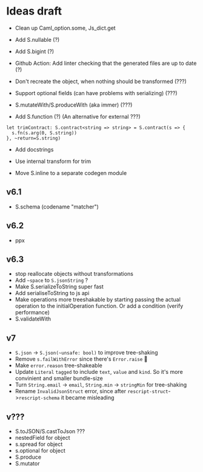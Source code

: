 # Ideas draft

- Clean up Caml_option.some, Js_dict.get

- Add S.nullable (?)

- Add S.bigint (?)

- Github Action: Add linter checking that the generated files are up to date (?)

- Don't recreate the object, when nothing should be transformed (???)

- Support optional fields (can have problems with serializing) (???)

- S.mutateWith/S.produceWith (aka immer) (???)

- Add S.function (?) (An alternative for external ???)

```
let trimContract: S.contract<string => string> = S.contract(s => {
  s.fn(s.arg(0, S.string))
}, ~return=S.string)
```

- Add docstrings

- Use internal transform for trim

- Move S.inline to a separate codegen module

## v6.1

- S.schema (codename "matcher")

## v6.2 

- ppx

## v6.3

- stop reallocate objects without transformations
- Add `~space` to `S.jsonString` ?
- Make S.serializeToString super fast
- Add serialiseToString to js api
- Make operations more treeshakable by starting passing the actual operation to the initialOperation function. Or add a condition (verify performance)
- S.validateWith

## v7

- `S.json` -> `S.json(~unsafe: bool)` to improve tree-shaking
- Remove `s.failWithError` since there's `Error.raise` 🤔
- Make `error.reason` tree-shakeable
- Update `Literal` `tagged` to include `text`, `value` and `kind`. So it's more convinient and smaller bundle-size
- Turn `String.email` -> `email`, `String.min` -> `stringMin` for tree-shaking
- Rename `InvalidJsonStruct` error, since after `rescript-struct`->`rescript-schema` it became misleading

## v???

- S.toJSON/S.castToJson ???
- nestedField for object
- s.spread for object
- s.optional for object
- S.produce
- S.mutator
